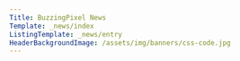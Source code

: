 ```yaml
---
Title: BuzzingPixel News
Template: _news/index
ListingTemplate: _news/entry
HeaderBackgroundImage: /assets/img/banners/css-code.jpg
---
```

